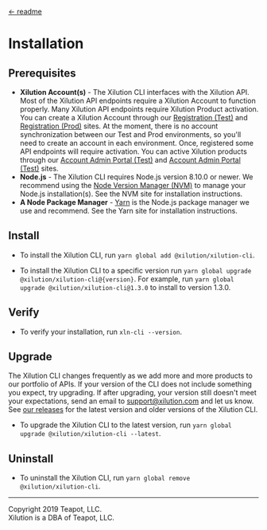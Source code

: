 [<- readme](../README.md)

# Installation

## Prerequisites

* **Xilution Account(s)** - 
The Xilution CLI interfaces with the Xilution API.
Most of the Xilution API endpoints require a Xilution Account to function properly.
Many Xilution API endpoints require Xilution Product activation.
You can create a Xilution Account through our [Registration (Test)](https://test.register.xilution.com) and [Registration (Prod)](https://register.xilution.com) sites.
At the moment, there is no account synchronization between our Test and Prod environments, so you'll need to create an account in each environment.
Once, registered some API endpoints will require activation.
You can active Xilution products through our [Account Admin Portal (Test)](https://test.portal.xilution.com) and [Account Admin Portal (Test)](https://portal.xilution.com) sites.
* **Node.js** -
The Xilution CLI requires Node.js version 8.10.0 or newer. 
We recommend using the [Node Version Manager (NVM)](https://github.com/nvm-sh/nvm) to manage your Node.js installation(s).
See the NVM site for installation instructions.
* **A Node Package Manager** -
[Yarn](https://yarnpkg.com/en/) is the Node.js package manager we use and recommend.
See the Yarn site for installation instructions.

## Install

* To install the Xilution CLI, run `yarn global add @xilution/xilution-cli`.

* To install the Xilution CLI to a specific version run `yarn global upgrade @xilution/xilution-cli@{version}`.
For example, run `yarn global upgrade @xilution/xilution-cli@1.3.0` to install to version 1.3.0.

## Verify

* To verify your installation, run `xln-cli --version`.

## Upgrade

The Xilution CLI changes frequently as we add more and more products to our portfolio of APIs.
If your version of the CLI does not include something you expect, try upgrading.
If after upgrading, your version still doesn't meet your expectations, send an email to [support@xilution.com](mailto:support@xilution.com) and let us know.
See [our releases](https://github.com/xilution/xilution-cli/releases) for the latest version and older versions of the Xilution CLI.

* To upgrade the Xilution CLI to the latest version, run `yarn global upgrade @xilution/xilution-cli --latest`.

## Uninstall

* To uninstall the Xilution CLI, run `yarn global remove @xilution/xilution-cli`.

---
Copyright 2019 Teapot, LLC.  
Xilution is a DBA of Teapot, LLC.
